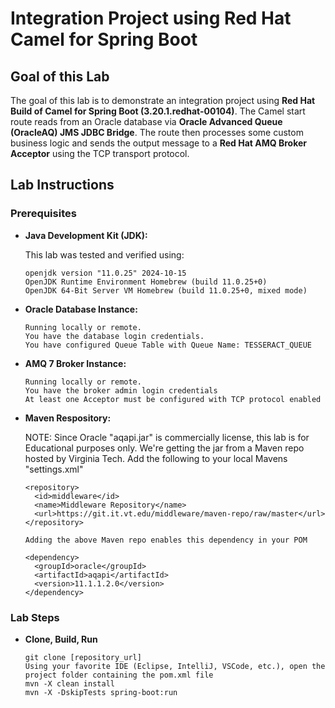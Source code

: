 # Integration Project using Red Hat Camel for Spring Boot

## Goal of this Lab

The goal of this lab is to demonstrate an integration project using **Red Hat Build of Camel for Spring Boot (3.20.1.redhat-00104)**. The Camel start route reads from an Oracle database via **Oracle Advanced Queue (OracleAQ) JMS JDBC Bridge**. The route then processes some custom business logic and sends the output message to a **Red Hat AMQ Broker Acceptor** using the TCP transport protocol.

## Lab Instructions

### Prerequisites

- **Java Development Kit (JDK):**

  This lab was tested and verified using:

  ```plaintext
  openjdk version "11.0.25" 2024-10-15
  OpenJDK Runtime Environment Homebrew (build 11.0.25+0)
  OpenJDK 64-Bit Server VM Homebrew (build 11.0.25+0, mixed mode)

- **Oracle Database Instance:**
  
  ```plaintext
  Running locally or remote.
  You have the database login credentials.
  You have configured Queue Table with Queue Name: TESSERACT_QUEUE

- **AMQ 7 Broker Instance:**
  
  ```plaintext
  Running locally or remote.
  You have the broker admin login credentials
  At least one Acceptor must be configured with TCP protocol enabled

- **Maven Respository:**

  NOTE: Since Oracle "aqapi.jar" is commercially license, this lab is for
  Educational purposes only.  We're getting the jar from a Maven repo hosted
  by Virginia Tech.  Add the following to your local Mavens "settings.xml"
  
  ```plaintext
  <repository>
    <id>middleware</id>
    <name>Middleware Repository</name>
    <url>https://git.it.vt.edu/middleware/maven-repo/raw/master</url>
  </repository>

  Adding the above Maven repo enables this dependency in your POM

  <dependency>
    <groupId>oracle</groupId>
    <artifactId>aqapi</artifactId>
    <version>11.1.1.2.0</version>
  </dependency>

### Lab Steps

- **Clone, Build, Run**

  ```plaintext
  git clone [repository_url]
  Using your favorite IDE (Eclipse, IntelliJ, VSCode, etc.), open the project folder containing the pom.xml file
  mvn -X clean install
  mvn -X -DskipTests spring-boot:run

